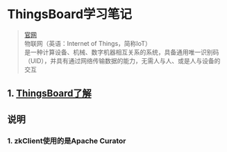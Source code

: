 # ThingsBoard学习笔记
> [官网](http://www.ithingsboard.com/docs/)  
> 物联网（英语：Internet of Things，简称IoT）  
> 是一种计算设备、机械、数字机器相互关系的系统，具备通用唯一识别码（UID），并具有通过网络传输数据的能力，无需人与人、或是人与设备的交互

## 1. [ThingsBoard了解](https://runing-time.github.io/gitbook_test/doc/ThingsBoard/ThingsBoard%E4%BA%86%E8%A7%A3.html)

## 说明
### 1. zkClient使用的是Apache Curator